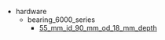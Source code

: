 * hardware
  * bearing_6000_series
    * [55_mm_id_90_mm_od_18_mm_depth](hardware/bearing_6000_series/55_mm_id_90_mm_od_18_mm_depth)

